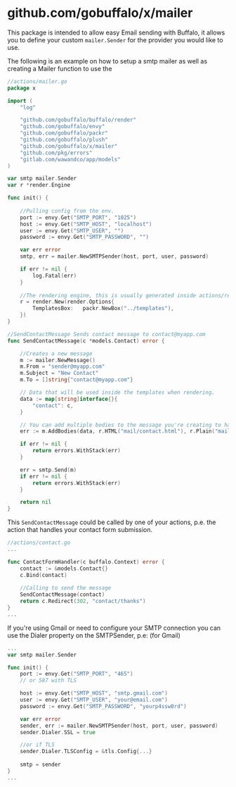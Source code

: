 # github.com/gobuffalo/x/mailer

This package is intended to allow easy Email sending with Buffalo, it allows you to define your custom `mailer.Sender` for the provider you would like to use.

The following is an example on how to setup a smtp mailer as well as creating a Mailer function to use the 

```go
//actions/mailer.go
package x

import (
	"log"

	"github.com/gobuffalo/buffalo/render"
	"github.com/gobuffalo/envy"
	"github.com/gobuffalo/packr"
	"github.com/gobuffalo/plush"
	"github.com/gobuffalo/x/mailer"
	"github.com/pkg/errors"
	"gitlab.com/wawandco/app/models"
)

var smtp mailer.Sender
var r *render.Engine

func init() {
	
	//Pulling config from the env.
	port := envy.Get("SMTP_PORT", "1025")
	host := envy.Get("SMTP_HOST", "localhost")
	user := envy.Get("SMTP_USER", "")
	password := envy.Get("SMTP_PASSWORD", "")

	var err error
	smtp, err = mailer.NewSMTPSender(host, port, user, password)

	if err != nil {
		log.Fatal(err)
	}
	
	//The rendering engine, this is usually generated inside actions/render.go in your buffalo app.
	r = render.New(render.Options{
		TemplatesBox:   packr.NewBox("../templates"),
	})
}

//SendContactMessage Sends contact message to contact@myapp.com
func SendContactMessage(c *models.Contact) error {

	//Creates a new message
	m := mailer.NewMessage()
	m.From = "sender@myapp.com"
	m.Subject = "New Contact"
	m.To = []string{"contact@myapp.com"}

	// Data that will be used inside the templates when rendering.
	data := map[string]interface{}{
		"contact": c,
	}

	// You can add multiple bodies to the message you're creating to have content-types alternatives.
	err := m.AddBodies(data, r.HTML("mail/contact.html"), r.Plain("mail/contact.txt"))

	if err != nil {
		return errors.WithStack(err)
	}

	err = smtp.Send(m)
	if err != nil {
		return errors.WithStack(err)
	}

	return nil
}

```

This `SendContactMessage` could be called by one of your actions, p.e. the action that handles your contact form submission.

```go
//actions/contact.go
...

func ContactFormHandler(c buffalo.Context) error {
    contact := &models.Contact{}
    c.Bind(contact)
    
    //Calling to send the message
    SendContactMessage(contact)
    return c.Redirect(302, "contact/thanks")
}
...
```

If you're using Gmail or need to configure your SMTP connection you can use the Dialer property on the SMTPSender, p.e: (for Gmail)

```go
...
var smtp mailer.Sender

func init() {
    port := envy.Get("SMTP_PORT", "465") 
    // or 587 with TLS 

	host := envy.Get("SMTP_HOST", "smtp.gmail.com")
	user := envy.Get("SMTP_USER", "your@email.com")
	password := envy.Get("SMTP_PASSWORD", "yourp4ssw0rd")

	var err error
	sender, err := mailer.NewSMTPSender(host, port, user, password)
	sender.Dialer.SSL = true

    //or if TLS
    sender.Dialer.TLSConfig = &tls.Config{...}
    
    smtp = sender
}
...
```